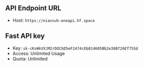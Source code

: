 ## API Endpoint URL
- Host: `https://niansuh-oneapi.hf.space`

## Fast API key
- Key: `sk-cKvWkVXJM2rDOCbD5eF2474cEb814605Bb2e36B726Ef755d`
- Access: Unlimited Usage
- Quota: Unlimited
